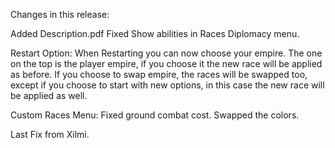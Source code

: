 Changes in this release:

Added Description.pdf
Fixed Show abilities in Races Diplomacy menu.

Restart Option:
When Restarting you can now choose your empire.
The one on the top is the player empire, if you choose it the new race will be applied as before.
If you choose to swap empire, the races will be swapped too, except if you choose to start with new options, in this case the new race will be applied as well.

Custom Races Menu:
Fixed ground combat cost.
Swapped the colors.

Last Fix from Xilmi.